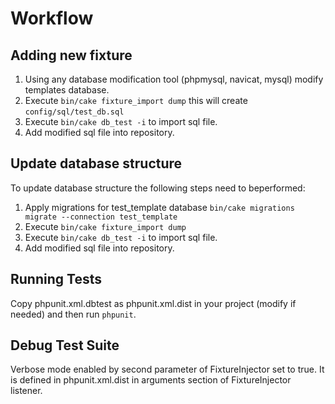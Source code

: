 Workflow
=======

Adding new fixture
------------------

1. Using any database modification tool (phpmysql, navicat, mysql) modify templates database.
2. Execute `bin/cake fixture_import dump` this will create `config/sql/test_db.sql`
3. Execute `bin/cake db_test -i` to import sql file.
4. Add modified sql file into repository.

Update database structure
-------------------------

To update database structure the following steps need to beperformed:

1. Apply migrations for test_template database `bin/cake migrations migrate --connection test_template`
2. Execute `bin/cake fixture_import dump`
3. Execute `bin/cake db_test -i` to import sql file.
4. Add modified sql file into repository.

Running Tests
-------------------
Copy phpunit.xml.dbtest as phpunit.xml.dist in your project (modify if needed) and then run `phpunit`.

Debug Test Suite
-------------------
Verbose mode enabled by second parameter of FixtureInjector set to true.
It is defined in phpunit.xml.dist in arguments section of FixtureInjector listener.
